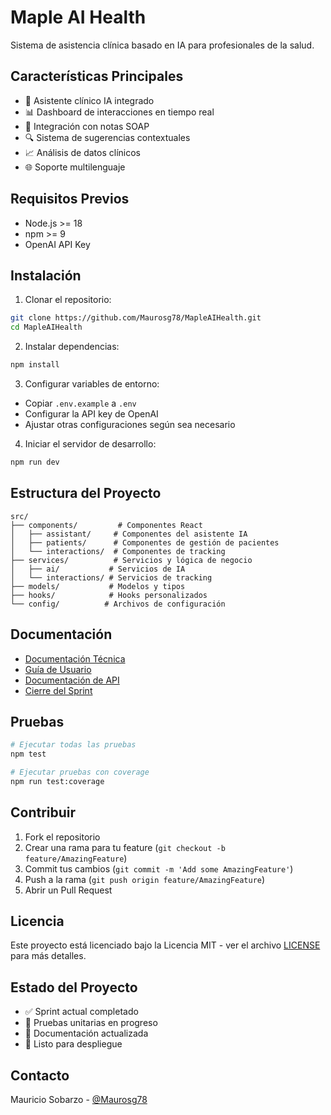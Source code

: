 # Maple AI Health

Sistema de asistencia clínica basado en IA para profesionales de la salud.

## Características Principales

- 🤖 Asistente clínico IA integrado
- 📊 Dashboard de interacciones en tiempo real
- 📝 Integración con notas SOAP
- 🔍 Sistema de sugerencias contextuales
- 📈 Análisis de datos clínicos
- 🌐 Soporte multilenguaje

## Requisitos Previos

- Node.js >= 18
- npm >= 9
- OpenAI API Key

## Instalación

1. Clonar el repositorio:
```bash
git clone https://github.com/Maurosg78/MapleAIHealth.git
cd MapleAIHealth
```

2. Instalar dependencias:
```bash
npm install
```

3. Configurar variables de entorno:
- Copiar `.env.example` a `.env`
- Configurar la API key de OpenAI
- Ajustar otras configuraciones según sea necesario

4. Iniciar el servidor de desarrollo:
```bash
npm run dev
```

## Estructura del Proyecto

```
src/
├── components/         # Componentes React
│   ├── assistant/     # Componentes del asistente IA
│   ├── patients/      # Componentes de gestión de pacientes
│   └── interactions/  # Componentes de tracking
├── services/          # Servicios y lógica de negocio
│   ├── ai/           # Servicios de IA
│   └── interactions/ # Servicios de tracking
├── models/           # Modelos y tipos
├── hooks/            # Hooks personalizados
└── config/          # Archivos de configuración
```

## Documentación

- [Documentación Técnica](./docs/TECHNICAL.md)
- [Guía de Usuario](./docs/USER_GUIDE.md)
- [Documentación de API](./docs/API.md)
- [Cierre del Sprint](./docs/SPRINT_CLOSURE.md)

## Pruebas

```bash
# Ejecutar todas las pruebas
npm test

# Ejecutar pruebas con coverage
npm run test:coverage
```

## Contribuir

1. Fork el repositorio
2. Crear una rama para tu feature (`git checkout -b feature/AmazingFeature`)
3. Commit tus cambios (`git commit -m 'Add some AmazingFeature'`)
4. Push a la rama (`git push origin feature/AmazingFeature`)
5. Abrir un Pull Request

## Licencia

Este proyecto está licenciado bajo la Licencia MIT - ver el archivo [LICENSE](LICENSE) para más detalles.

## Estado del Proyecto

- ✅ Sprint actual completado
- 🔄 Pruebas unitarias en progreso
- 📝 Documentación actualizada
- 🚀 Listo para despliegue

## Contacto

Mauricio Sobarzo - [@Maurosg78](https://github.com/Maurosg78)
